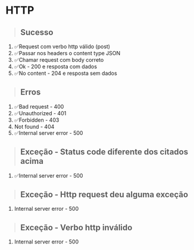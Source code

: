 # HTTP

> ## Sucesso
1. ✅Request com verbo http válido (post)
2. ✅Passar nos headers o content type JSON
3. ✅Chamar request com body correto
4. ✅Ok - 200 e resposta com dados
5. ✅No content - 204 e resposta sem dados

> ## Erros
1. ✅Bad request - 400
2. ✅Unauthorized - 401
3. ✅Forbidden - 403
4. Not found - 404
5. ✅Internal server error - 500

> ## Exceção - Status code diferente dos citados acima
1. ✅Internal server error - 500

> ## Exceção - Http request deu alguma exceção
1. Internal server error - 500

> ## Exceção - Verbo http inválido
1. Internal server error - 500